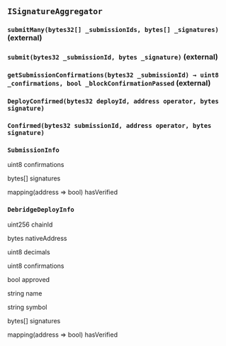 ## `ISignatureAggregator`






### `submitMany(bytes32[] _submissionIds, bytes[] _signatures)` (external)





### `submit(bytes32 _submissionId, bytes _signature)` (external)





### `getSubmissionConfirmations(bytes32 _submissionId) → uint8 _confirmations, bool _blockConfirmationPassed` (external)






### `DeployConfirmed(bytes32 deployId, address operator, bytes signature)`





### `Confirmed(bytes32 submissionId, address operator, bytes signature)`






### `SubmissionInfo`


uint8 confirmations


bytes[] signatures


mapping(address => bool) hasVerified


### `DebridgeDeployInfo`


uint256 chainId


bytes nativeAddress


uint8 decimals


uint8 confirmations


bool approved


string name


string symbol


bytes[] signatures


mapping(address => bool) hasVerified



